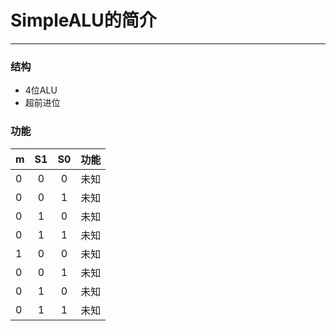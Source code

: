# SimpleALU的简介
***
### 结构
- 4位ALU
- 超前进位

### 功能

| m | S1 | S0 | 功能 |
|---|:--:|:--:| ----:|
| 0 |  0 |  0 | 未知 |
| 0 |  0 |  1 | 未知 |
| 0 |  1 |  0 | 未知 |
| 0 |  1 |  1 | 未知 |
| 1 |  0 |  0 | 未知 |
| 0 |  0 |  1 | 未知 |
| 0 |  1 |  0 | 未知 |
| 0 |  1 |  1 | 未知 |